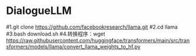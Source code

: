 # DialogueLLM
#1.git clone https://github.com/facebookresearch/llama.git
#2.cd llama 
#3.bash download.sh
#4.转换程序：wget https://raw.githubusercontent.com/huggingface/transformers/main/src/transformers/models/llama/convert_llama_weights_to_hf.py
